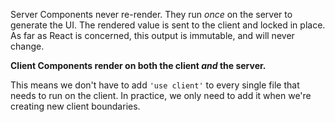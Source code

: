 Server Components never re-render. They run _once_ on the server to generate the UI. The rendered value is sent to the client and locked in place. As far as React is concerned, this output is immutable, and will never change.

**Client Components render on both the client _and_ the server.**

This means we don't have to add `'use client'` to every single file that needs to run on the client. In practice, we only need to add it when we're creating new client boundaries.